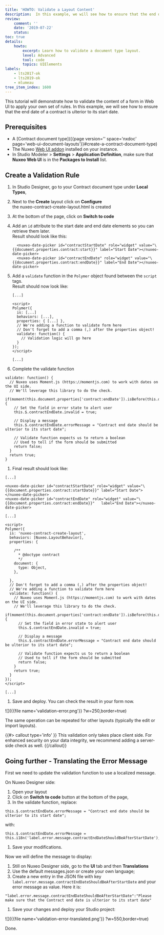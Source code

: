 ```yaml
---
title: 'HOWTO: Validate a Layout Content'
description:  In this example, we will see how to ensure that the end date of a contract is ulterior to its start date and how to validate the content in your own set of rules.
review:
    comment: ''
    date: '2019-07-22'
    status:
toc: true
details:
    howto:
        excerpt: Learn how to validate a document type layout.
        level: Advanced
        tool: code
        topics: UIElements
labels:
    - lts2017-ok
    - lts2019-ok
    - mlumeau
tree_item_index: 1600
---
```


This tutorial will demonstrate how to validate the content of a form in Web UI to apply your own set of rules. In this example, we will see how to ensure that the end date of a contract is ulterior to its start date.

## Prerequisites

- A [Contract document type]({{page version='' space='nxdoc' page='web-ui-document-layouts'}}#create-a-contract-document-type)
- The Nuxeo [Web UI addon](https://connect.nuxeo.com/nuxeo/site/marketplace/package/nuxeo-web-ui) installed on your instance.
- In Studio Modeler > **Settings** > **Application Definition**, make sure that **Nuxeo Web UI** is in the **Packages to Install** list.

## Create a Validation Rule

1. In Studio Designer, go to your Contract document type under **Local Types**,
1. Next to the **Create** layout click on **Configure**</br>
    the nuxeo-contract-create-layout.html is created
1. At the bottom of the page, click on **Switch to code**
1. Add an `id` attribute to the start date and end date elements so you can retrieve them later.</br>
    Result should look like this:
    ```
      <nuxeo-date-picker id="contractStartDate" role="widget" value="\{{document.properties.contract:start}}" label="Start Date"></nuxeo-date-picker>
      <nuxeo-date-picker id="contractEndDate" role="widget" value="\{{document.properties.contract:endDate}}" label="End Date"></nuxeo-date-picker>
    ```
1. Add a `validate` function in the `Polymer` object found between the `script` tags.</br>
    Result should now look like:
    ```
    [...]

    <script>
    Polymer({
      is: [...]
      behaviors: [...],
      properties: { [...] },
      // We're adding a function to validate form here
      // Don't forget to add a comma (,) after the properties object!
      validate: function() {
        // Validation logic will go here
      }
    });
    </script>

    [...]
    ```

1. Complete the validate function
  ```
  validate: function() {
    // Nuxeo uses Moment.js (https://momentjs.com) to work with dates on the UI side.
    // We'll leverage this library to do the check.
    if(moment(this.document.properties['contract:endDate']).isBefore(this.document.properties['contract:start'])) {
      // Set the field in error state to alert user
      this.$.contractEndDate.invalid = true;

      // Display a message
      this.$.contractEndDate.errorMessage = "Contract end date should be ulterior to its start date";

      // Validate function expects us to return a boolean
      // Used to tell if the form should be submitted
      return false;
    }
    return true;
  }
  ```

1. Final result should look like:

  ```
  [...]

  <nuxeo-date-picker id="contractStartDate" role="widget" value="\{{document.properties.contract:startDate}}" label="Start Date"></nuxeo-date-picker>
  <nuxeo-date-picker id="contractEndDate" role="widget" value="\{{document.properties.contract:endDate}}"   label="End Date"></nuxeo-date-picker>

  [...]

  <script>
  Polymer({
    is: 'nuxeo-contract-create-layout',
    behaviors: [Nuxeo.LayoutBehavior],
    properties: {

      /**
        * @doctype contract
        */
      document: {
        type: Object,
      },

    },
    // Don't forget to add a comma (,) after the properties object!
    // We're adding a function to validate form here
    validate: function() {
      // Nuxeo uses Moment.js (https://momentjs.com) to work with dates on the UI side.
      // We'll leverage this library to do the check.
      if(moment(this.document.properties['contract:endDate']).isBefore(this.document.properties['contract:start'])) {
        // Set the field in error state to alert user
        this.$.contractEndDate.invalid = true;

        // Display a message
        this.$.contractEndDate.errorMessage = "Contract end date should be ulterior to its start date";

        // Validate function expects us to return a boolean
        // Used to tell if the form should be submitted
        return false;
      }
      return true;
    }
  });
  </script>

  [...]
  ```

1. Save and deploy. You can check the result in your form now.

  ![]({{file name='validation-error.png'}} ?w=250,border=true)

The same operation can be repeated for other layouts (typically the edit or import layouts).

{{#> callout type='info' }}
This validation only takes place client side. For enhanced security on your data integrity, we recommend adding a server-side check as well.
{{/callout}}

## Going further - Translating the Error Message

First we need to update the validation function to use a localized message.

On Nuxeo Designer side:
1. Open your layout
1. Click on **Switch to code** button at the bottom of the page,
1. In the validate function, replace:
  ```
  this.$.contractEndDate.errorMessage = "Contract end date should be ulterior to its start date";
  ```

  with:

  ```
  this.$.contractEndDate.errorMessage = this.i18n('label.error.message.contractEndDateShouldBeAfterStartDate');
  ```
1. Save your modifications.

Now we will define the message to display:

1. Still on Nuxeo Designer side, go to the **UI** tab and then **Translations**
1. Use the default messages.json or create your own language;
1. Create a new entry in the JSON file with key `label.error.message.contractEndDateShouldBeAfterStartDate` and your error message as value. Here it is:
  ```
  "label.error.message.contractEndDateShouldBeAfterStartDate":"Please make sure that the Contract end date is ulterior to its start date"
  ```
1. Save your changes and deploy your Studio project:

  ![]({{file name='validation-error-translated.png'}} ?w=550,border=true)

Done.

